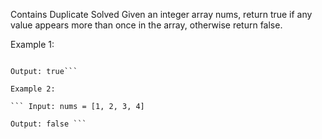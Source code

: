 Contains Duplicate
Solved 
Given an integer array nums, return true if any value appears more than once in the array, otherwise return false.

Example 1:

```Input: nums = [1, 2, 3, 3]

Output: true```

Example 2:

``` Input: nums = [1, 2, 3, 4]

Output: false ```
